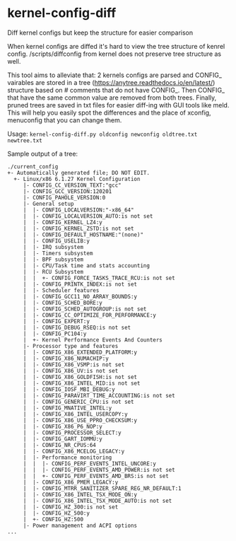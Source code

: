 # kernel-config-diff
Diff kernel configs but keep the structure for easier comparison

When kernel configs are diffed it's hard to view the tree structure of kenrel config.
/scripts/diffconfig from kernel does not preserve tree structure as well.

This tool aims to alleviate that:
 2 kernels configs are parsed and CONFIG_ vairables are stored in a tree (https://anytree.readthedocs.io/en/latest/) structure based on # comments that do not have CONFIG_.
 Then CONFIG_ that have the same common value are removed from both trees.
 Finally, pruned trees are saved in txt files for easier diff-ing with GUI tools like meld. This will help you easily spot the differences and the place of xconfig, menuconfig that you can change them.

 Usage:
 `kernel-config-diff.py oldconfig newconfig oldtree.txt newtree.txt`
 
 Sample output of a tree:
 
 ```
 ./current_config
+- Automatically generated file; DO NOT EDIT.
   +- Linux/x86 6.1.27 Kernel Configuration
      |- CONFIG_CC_VERSION_TEXT:"gcc"
      |- CONFIG_GCC_VERSION:120201
      |- CONFIG_PAHOLE_VERSION:0
      |- General setup
      |  |- CONFIG_LOCALVERSION:"-x86_64"
      |  |- CONFIG_LOCALVERSION_AUTO:is not set
      |  |- CONFIG_KERNEL_LZ4:y
      |  |- CONFIG_KERNEL_ZSTD:is not set
      |  |- CONFIG_DEFAULT_HOSTNAME:"(none)"
      |  |- CONFIG_USELIB:y
      |  |- IRQ subsystem
      |  |- Timers subsystem
      |  |- BPF subsystem
      |  |- CPU/Task time and stats accounting
      |  |- RCU Subsystem
      |  |  +- CONFIG_FORCE_TASKS_TRACE_RCU:is not set
      |  |- CONFIG_PRINTK_INDEX:is not set
      |  |- Scheduler features
      |  |- CONFIG_GCC11_NO_ARRAY_BOUNDS:y
      |  |- CONFIG_SCHED_BORE:y
      |  |- CONFIG_SCHED_AUTOGROUP:is not set
      |  |- CONFIG_CC_OPTIMIZE_FOR_PERFORMANCE:y
      |  |- CONFIG_EXPERT:y
      |  |- CONFIG_DEBUG_RSEQ:is not set
      |  |- CONFIG_PC104:y
      |  +- Kernel Performance Events And Counters
      |- Processor type and features
      |  |- CONFIG_X86_EXTENDED_PLATFORM:y
      |  |- CONFIG_X86_NUMACHIP:y
      |  |- CONFIG_X86_VSMP:is not set
      |  |- CONFIG_X86_UV:is not set
      |  |- CONFIG_X86_GOLDFISH:is not set
      |  |- CONFIG_X86_INTEL_MID:is not set
      |  |- CONFIG_IOSF_MBI_DEBUG:y
      |  |- CONFIG_PARAVIRT_TIME_ACCOUNTING:is not set
      |  |- CONFIG_GENERIC_CPU:is not set
      |  |- CONFIG_MNATIVE_INTEL:y
      |  |- CONFIG_X86_INTEL_USERCOPY:y
      |  |- CONFIG_X86_USE_PPRO_CHECKSUM:y
      |  |- CONFIG_X86_P6_NOP:y
      |  |- CONFIG_PROCESSOR_SELECT:y
      |  |- CONFIG_GART_IOMMU:y
      |  |- CONFIG_NR_CPUS:64
      |  |- CONFIG_X86_MCELOG_LEGACY:y
      |  |- Performance monitoring
      |  |  |- CONFIG_PERF_EVENTS_INTEL_UNCORE:y
      |  |  |- CONFIG_PERF_EVENTS_AMD_POWER:is not set
      |  |  +- CONFIG_PERF_EVENTS_AMD_BRS:is not set
      |  |- CONFIG_X86_PMEM_LEGACY:y
      |  |- CONFIG_MTRR_SANITIZER_SPARE_REG_NR_DEFAULT:1
      |  |- CONFIG_X86_INTEL_TSX_MODE_ON:y
      |  |- CONFIG_X86_INTEL_TSX_MODE_AUTO:is not set
      |  |- CONFIG_HZ_300:is not set
      |  |- CONFIG_HZ_500:y
      |  +- CONFIG_HZ:500
      |- Power management and ACPI options
...
 ```
